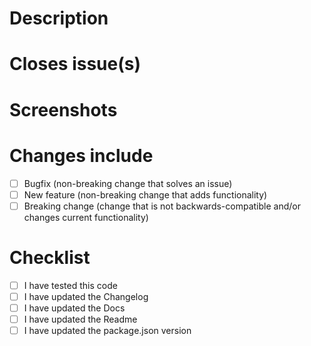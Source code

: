 # Description

# Closes issue(s)

# Screenshots

# Changes include
- [ ] Bugfix (non-breaking change that solves an issue)
- [ ] New feature (non-breaking change that adds functionality)
- [ ] Breaking change (change that is not backwards-compatible and/or changes current functionality)

# Checklist
- [ ] I have tested this code
- [ ] I have updated the Changelog
- [ ] I have updated the Docs
- [ ] I have updated the Readme
- [ ] I have updated the package.json version